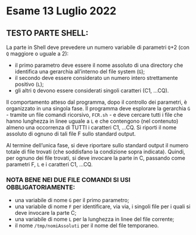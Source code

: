 # Esame 13 Luglio 2022

## TESTO PARTE SHELL:
La parte in Shell deve prevedere un numero variabile di parametri `Q`+2 (con `Q` maggiore o uguale a 2): 
- il primo parametro deve essere il nome assoluto di una directory che identifica una gerarchia all’interno del file system (`G`);
- il secondo deve essere considerato un numero intero strettamente positivo (`L`);
- gli altri `Q` devono essere considerati singoli caratteri (C1, …CQ). 

Il comportamento atteso dal programma, dopo il controllo dei parametri, è organizzato in una singola fase.
Il programma deve esplorare la gerarchia `G` - tramite un file comandi ricorsivo, `FCR.sh` - e deve cercare tutti i file che hanno lunghezza in linee uguale a `L` e che contengono (nel contenuto) almeno una occorrenza di TUTTI i caratteri C1,
…CQ. Si riporti il nome assoluto di ognuno di tali file F sullo standard output.

Al termine dell’unica fase, si deve riportare sullo standard output il numero totale di file trovati (che soddisfano la
condizione sopra indicata). Quindi, per ognuno dei file trovati, si deve invocare la parte in C, passando come parametri
F, `L` e i caratteri C1, …CQ.

### NOTA BENE NEI DUE FILE COMANDI SI USI OBBLIGATORIAMENTE:
- una variabile di nome `G` per il primo parametro;
- una variabile di nome `F` per identificare, via via, i singoli file per i quali si deve invocare la parte C;
- una variabile di nome `L` per la lunghezza in linee del file corrente;
- il nome `/tmp/nomiAssoluti` per il nome del file temporaneo.